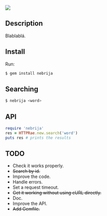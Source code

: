 ![](https://api.travis-ci.org/javierhonduco/nebrija.svg )

Description
-----------
Blablablá.

Install
-------
Run:
```bash
$ gem install nebrija
```

Searching
---------
```bash
$ nebrija <word>
```

API
---
```ruby
require 'nebrija'
res = HTTPRae.new.search('word')
puts res # prints the results
```

TODO
----
* Check it works properly.
* ~~Search by id.~~
* Improve the code.
* Handle errors.
* Set a request timeout.
* ~~Get it working without using cURL directly.~~
* Doc.
* Improve the API.
* ~~Add Gemfile.~~
